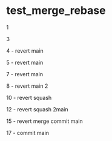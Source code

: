 # test_merge_rebase

1

3

4 - revert main

5 - revert main

7 - revert main

8 - revert main 2

10 - revert squash

12 - revert squash 2main

15 - revert merge commit main

17 - commit main